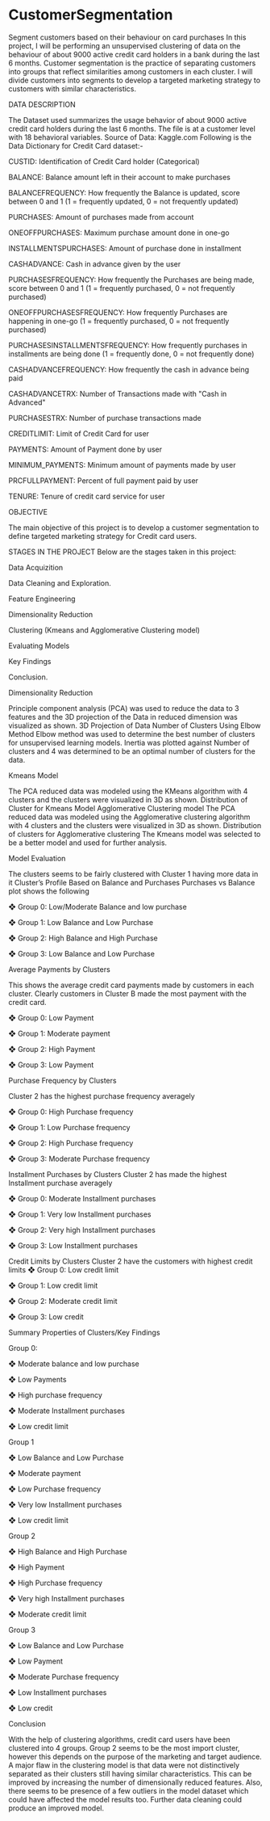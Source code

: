 # CustomerSegmentation
Segment customers based on their behaviour on card purchases
In this project, I will be performing an unsupervised clustering of data on the behaviour of about 9000 active credit card holders in a bank during the last 6 months. Customer segmentation is the practice of separating customers into groups that reflect similarities among customers in each cluster. I will divide customers into segments to develop a targeted marketing strategy to customers with similar characteristics.

DATA DESCRIPTION

The Dataset used summarizes the usage behavior of about 9000 active credit card holders during the last 6 months. The file is at a customer level with 18 behavioral variables. Source of Data: Kaggle.com Following is the Data Dictionary for Credit Card dataset:-

CUSTID: Identification of Credit Card holder (Categorical)

BALANCE: Balance amount left in their account to make purchases

BALANCEFREQUENCY: How frequently the Balance is updated, score between 0 and 1 (1 = frequently updated, 0 = not frequently updated)

PURCHASES: Amount of purchases made from account

ONEOFFPURCHASES: Maximum purchase amount done in one-go

INSTALLMENTSPURCHASES: Amount of purchase done in installment

CASHADVANCE: Cash in advance given by the user

PURCHASESFREQUENCY: How frequently the Purchases are being made, score between 0 and 1 (1 = frequently purchased, 0 = not frequently purchased)

ONEOFFPURCHASESFREQUENCY: How frequently Purchases are happening in one-go (1 = frequently purchased, 0 = not frequently purchased)

PURCHASESINSTALLMENTSFREQUENCY: How frequently purchases in installments are being done (1 = frequently done, 0 = not frequently done)

CASHADVANCEFREQUENCY: How frequently the cash in advance being paid

CASHADVANCETRX: Number of Transactions made with "Cash in Advanced"

PURCHASESTRX: Number of purchase transactions made

CREDITLIMIT: Limit of Credit Card for user

PAYMENTS: Amount of Payment done by user

MINIMUM_PAYMENTS: Minimum amount of payments made by user

PRCFULLPAYMENT: Percent of full payment paid by user

TENURE: Tenure of credit card service for user

OBJECTIVE

The main objective of this project is to develop a customer segmentation to define targeted marketing strategy for Credit card users.

STAGES IN THE PROJECT Below are the stages taken in this project:

Data Acquizition

Data Cleaning and Exploration.

Feature Engineering

Dimensionality Reduction

Clustering (Kmeans and Agglomerative Clustering model)

Evaluating Models

Key Findings

Conclusion.

Dimensionality Reduction

Principle component analysis (PCA) was used to reduce the data to 3 features and the 3D projection of the Data in reduced dimension was visualized as shown. 3D Projection of Data Number of Clusters Using Elbow Method Elbow method was used to determine the best number of clusters for unsupervised learning models. Inertia was plotted against Number of clusters and 4 was determined to be an optimal number of clusters for the data.

Kmeans Model

The PCA reduced data was modeled using the KMeans algorithm with 4 clusters and the clusters were visualized in 3D as shown. Distribution of Cluster for Kmeans Model Agglomerative Clustering model The PCA reduced data was modeled using the Agglomerative clustering algorithm with 4 clusters and the clusters were visualized in 3D as shown. Distribution of clusters for Agglomerative clustering The Kmeans model was selected to be a better model and used for further analysis.

Model Evaluation

The clusters seems to be fairly clustered with Cluster 1 having more data in it Cluster’s Profile Based on Balance and Purchases Purchases vs Balance plot shows the following

❖ Group 0: Low/Moderate Balance and low purchase

❖ Group 1: Low Balance and Low Purchase

❖ Group 2: High Balance and High Purchase

❖ Group 3: Low Balance and Low Purchase

Average Payments by Clusters

This shows the average credit card payments made by customers in each cluster. Clearly customers in Cluster B made the most payment with the credit card.

❖ Group 0: Low Payment

❖ Group 1: Moderate payment

❖ Group 2: High Payment

❖ Group 3: Low Payment

Purchase Frequency by Clusters

Cluster 2 has the highest purchase frequency averagely

❖ Group 0: High Purchase frequency

❖ Group 1: Low Purchase frequency

❖ Group 2: High Purchase frequency

❖ Group 3: Moderate Purchase frequency

Installment Purchases by Clusters Cluster 2 has made the highest Installment purchase averagely

❖ Group 0: Moderate Installment purchases

❖ Group 1: Very low Installment purchases

❖ Group 2: Very high Installment purchases

❖ Group 3: Low Installment purchases

Credit Limits by Clusters Cluster 2 have the customers with highest credit limits ❖ Group 0: Low credit limit

❖ Group 1: Low credit limit

❖ Group 2: Moderate credit limit

❖ Group 3: Low credit

Summary Properties of Clusters/Key Findings

Group 0:

❖ Moderate balance and low purchase

❖ Low Payments

❖ High purchase frequency

❖ Moderate Installment purchases

❖ Low credit limit

Group 1

❖ Low Balance and Low Purchase

❖ Moderate payment

❖ Low Purchase frequency

❖ Very low Installment purchases

❖ Low credit limit

Group 2

❖ High Balance and High Purchase

❖ High Payment

❖ High Purchase frequency

❖ Very high Installment purchases

❖ Moderate credit limit

Group 3

❖ Low Balance and Low Purchase

❖ Low Payment

❖ Moderate Purchase frequency

❖ Low Installment purchases

❖ Low credit

Conclusion

With the help of clustering algorithms, credit card users have been clustered into 4 groups. Group 2 seems to be the most import cluster, however this depends on the purpose of the marketing and target audience. A major flaw in the clustering model is that data were not distinctively separated as their clusters still having similar characteristics. This can be improved by increasing the number of dimensionally reduced features. Also, there seems to be presence of a few outliers in the model dataset which could have affected the model results too. Further data cleaning could produce an improved model.

